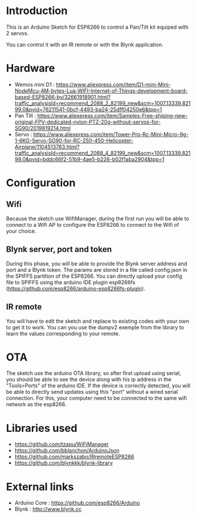 # Introduction

This is an Arduino Sketch for ESP8266 to control a Pan/Tilt kit equiped with 2 servos.

You can control it with an IR remote or with the Blynk application.

# Hardware

* Wemos mini D1 : https://www.aliexpress.com/item/D1-mini-Mini-NodeMcu-4M-bytes-Lua-WIFI-Internet-of-Things-development-board-based-ESP8266-by/32661918901.html?traffic_analysisId=recommend_2088_2_82199_new&scm=1007.13339.82199.0&pvid=76211541-0bcf-4493-ba24-25dff04250e6&tpp=1
* Pan Tilt : https://www.aliexpress.com/item/Samples-Free-shiping-new-original-FPV-dedicated-nylon-PTZ-20g-without-servos-for-SG90/2019819214.html
* Servo : https://www.aliexpress.com/item/Tower-Pro-Rc-Mini-Micro-9g-1-6KG-Servo-SG90-for-RC-250-450-Helicopter-Airplane/1104513783.html?traffic_analysisId=recommend_2088_4_82199_new&scm=1007.13339.82199.0&pvid=bddc66f2-51b9-4ae5-b226-b02f1aba2904&tpp=1

# Configuration

## Wifi

Because the sketch use WifiManager, during the first run you will be able to connect to a Wifi AP to configure the ESP8266 to connect to the Wifi of your choice.

## Blynk server, port and token

During this phase, you will be able to provide the Blynk server address and port and a Blynk token.
The params are stored in a file called config.json in the SPIFFS partition of the ESP8266.
You can directly upload your config file to SPIFFS using the arduino IDE plugin esp8266fs (https://github.com/esp8266/arduino-esp8266fs-plugin).

## IR remote

You will have to edit the sketch and replace to existing codes with your own to get it to work.
You can you use the dumpv2 exemple from the library to learn the values corresponding to your remote.

# OTA

The sketch use the arduino OTA library, so after first upload using serial, you should be able to see the device along with his ip address in the "Tools>Ports" of the arduino IDE.
If the device is correctly detected, you will be able to directly send updates using this "port" without a wired serial connection.
For this, your computer need to be connected to the same wifi network as the esp8266.

# Libraries used

* https://github.com/tzapu/WiFiManager
* https://github.com/bblanchon/ArduinoJson
* https://github.com/markszabo/IRremoteESP8266
* https://github.com/blynkkk/blynk-library

# External links

* Arduino Core : https://github.com/esp8266/Arduino
* Blynk : http://www.blynk.cc
